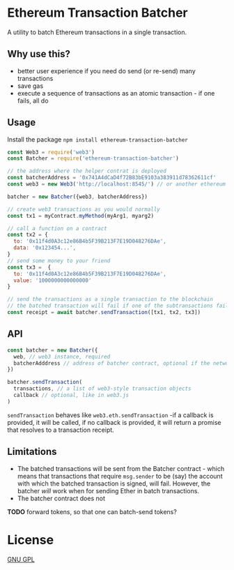 # Ethereum Transaction Batcher

A utility to batch Ethereum transactions in a single transaction.

## Why use this?

- better user experience if you need do send (or re-send) many transactions
- save gas
- execute a sequence of transactions as an atomic transaction - if one fails, all do

## Usage

Install the package `npm install ethereum-transaction-batcher`

```javascript
const Web3 = require('web3')
const Batcher = require('ethereum-transaction-batcher')

// the address where the helper contrat is deployed
const batcherAddress = '0x741A4dCaD4f72B83bE9103a383911d78362611cf'
const web3 = new Web3('http://localhost:8545/') // or another ethereum provider

batcher = new Batcher({web3, batcherAddress})

// create web3 transactions as you would normally
const tx1 = myContract.myMethod(myArg1, myarg2)

// call a function on a contract
const tx2 = {
  to: '0x11f4d0A3c12e86B4b5F39B213F7E19D048276DAe',
  data: '0x123454...',
}
// send some money to your friend
const tx3 =  {
  to: '0x11f4d0A3c12e86B4b5F39B213F7E19D048276DAe',
  value: '1000000000000000'
}

// send the transactions as a single transaction to the blockchain
// the batched transaction will fail if one of the subtransactions fail
const receipt = await batcher.sendTransaction([tx1, tx2, tx3])


```
## API


```javascript
const batcher = new Batcher({
  web, // web3 instance, required
  batcherAdddress // address of batcher contract, optional if the network is main or rinkeby
})
```

```javascript
batcher.sendTransaction(
  transactions, // a list of web3-style transaction objects
  callback // optional, like in web3.js
)

```
`sendTransaction` behaves like `web3.eth.sendTransaction` -if a callback is provided, it will be called, if no callback is provided, it will return a promise that resolves to a transaction receipt.


## Limitations

* The batched transactions will be sent from the Batcher contract - which means that transactions that require `msg.sender` to be (say) the account  with which the batched transaction is signed, will fail. However, the batcher _will_ work when for sending Ether in batch transactions.
* The batcher contract does not

**TODO** forward tokens, so that one can batch-send tokens?

# License

[GNU GPL](./LICENSE)
